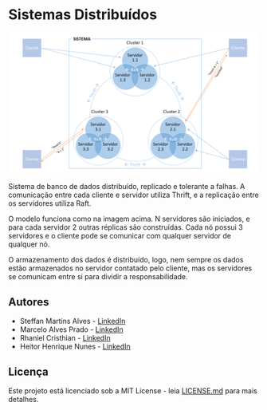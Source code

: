 # Sistemas Distribuídos

![](demo/demo_1.png)

Sistema de banco de dados distribuído, replicado e tolerante a falhas. A comunicação entre cada cliente e servidor utiliza Thrift, e a replicação entre os servidores utiliza Raft.

O modelo funciona como na imagem acima. N servidores são iniciados, e para cada servidor 2 outras réplicas são construídas. Cada nó possui 3 servidores e o cliente pode se comunicar com qualquer servidor de qualquer nó.

O armazenamento dos dados é distribuído, logo, nem sempre os dados estão armazenados no servidor contatado pelo cliente, mas os servidores se comunicam entre si para dividir a responsabilidade.

## Autores

* Steffan Martins Alves - [LinkedIn](https://www.linkedin.com/in/steffanmartins/)
* Marcelo Alves Prado - [LinkedIn](https://www.linkedin.com/in/marcelo-prado-a07006118/)
* Rhaniel Cristhian - [LinkedIn](https://www.linkedin.com/in/rhaniel-cristhian-9b9b75a4/)
* Heitor Henrique Nunes - [LinkedIn](https://www.linkedin.com/in/heitor-nunes-7b1322176/)

## Licença

Este projeto está licenciado sob a MIT License - leia [LICENSE.md](LICENSE.md) para mais detalhes.
